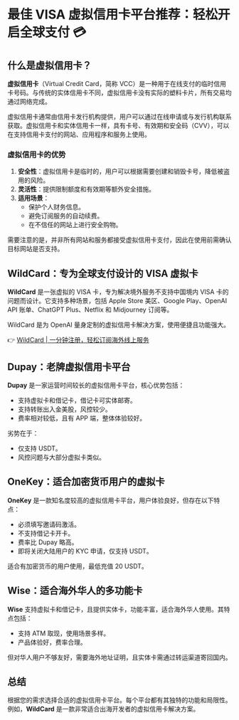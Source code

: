 # 最佳 VISA 虚拟信用卡平台推荐：轻松开启全球支付 💳

## 什么是虚拟信用卡？

**虚拟信用卡**（Virtual Credit Card，简称 VCC）是一种用于在线支付的临时信用卡号码。与传统的实体信用卡不同，虚拟信用卡没有实际的塑料卡片，所有交易均通过网络完成。

虚拟信用卡通常由信用卡发行机构提供，用户可以通过在线申请或与发行机构联系获取。虚拟信用卡和实体信用卡一样，具有卡号、有效期和安全码（CVV），可以在支持信用卡支付的网站、应用程序和服务上使用。

### 虚拟信用卡的优势

1. **安全性**：虚拟信用卡是临时的，用户可以根据需要创建和销毁卡号，降低被盗用的风险。
2. **灵活性**：提供限制额度和有效期等额外安全措施。
3. **适用场景**：
   - 保护个人财务信息。
   - 避免订阅服务的自动续费。
   - 在不信任的网站上进行安全购物。

需要注意的是，并非所有网站和服务都接受虚拟信用卡支付，因此在使用前需确认目标网站是否支持。

## WildCard：专为全球支付设计的 VISA 虚拟卡

**WildCard** 是一张虚拟的 VISA 卡，专为解决境外服务不支持中国境内 VISA 卡的问题而设计。它支持多种场景，包括 Apple Store 美区、Google Play、OpenAI API 账单、ChatGPT Plus、Netflix 和 Midjourney 订阅等。

WildCard 是为 OpenAI 量身定制的虚拟信用卡解决方案，使用便捷且功能强大。

👉 [WildCard | 一分钟注册，轻松订阅海外线上服务](https://bbtdd.com/WildCard)

## Dupay：老牌虚拟信用卡平台

**Dupay** 是一家运营时间较长的虚拟信用卡平台，核心优势包括：

- 支持虚拟卡和借记卡，借记卡可实体邮寄。
- 支持转账出入金美股，风控较少。
- 费率相对较低，且有 APP 端，整体体验较好。

劣势在于：

- 仅支持 USDT。
- 风控问题与大部分虚拟卡类似。

## OneKey：适合加密货币用户的虚拟卡

**OneKey** 是一款知名度较高的虚拟信用卡平台，用户体验良好，但存在以下特点：

- 必须填写邀请码激活。
- 不支持借记卡开卡。
- 费率比 Dupay 略高。
- 即将关闭大陆用户的 KYC 申请，仅支持 USDT。

适合有加密货币的用户使用，最低充值 20 USDT。

## Wise：适合海外华人的多功能卡

**Wise** 支持虚拟卡和借记卡，且提供实体卡，功能丰富，适合海外华人使用。其特点包括：

- 支持 ATM 取现，使用场景多样。
- 产品体验好，费率合理。

但对华人用户不够友好，需要海外地址证明，且实体卡需通过转运渠道寄回国内。

## 总结

根据您的需求选择合适的虚拟信用卡平台。每个平台都有其独特的功能和局限性。例如，**WildCard** 是一款非常适合出海开发者的虚拟信用卡解决方案。